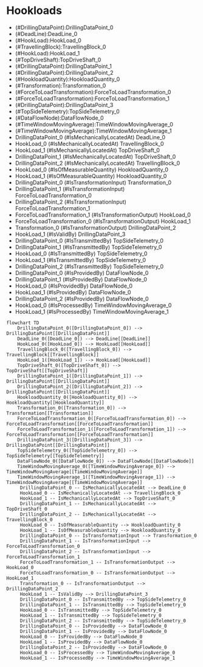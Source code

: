 # Hookloads
- (#DrillingDataPoint):DrillingDataPoint_0
- (#DeadLine):DeadLine_0
- (#HookLoad):HookLoad_0
- (#TravellingBlock):TravellingBlock_0
- (#HookLoad):HookLoad_1
- (#TopDriveShaft):TopDriveShaft_0
- (#DrillingDataPoint):DrillingDataPoint_1
- (#DrillingDataPoint):DrillingDataPoint_2
- (#HookloadQuantity):HookloadQuantity_0
- (#Transformation):Transformation_0
- (#ForceToLoadTransformation):ForceToLoadTransformation_0
- (#ForceToLoadTransformation):ForceToLoadTransformation_1
- (#DrillingDataPoint):DrillingDataPoint_3
- (#TopSideTelemetry):TopSideTelemetry_0
- (#DataFlowNode):DataFlowNode_0
- (#TimeWindowMovingAverage):TimeWindowMovingAverage_0
- (#TimeWindowMovingAverage):TimeWindowMovingAverage_1
- DrillingDataPoint_0 (#IsMechanicallyLocatedAt) DeadLine_0
- HookLoad_0 (#IsMechanicallyLocatedAt) TravellingBlock_0
- HookLoad_1 (#IsMechanicallyLocatedAt) TopDriveShaft_0
- DrillingDataPoint_1 (#IsMechanicallyLocatedAt) TopDriveShaft_0
- DrillingDataPoint_2 (#IsMechanicallyLocatedAt) TravellingBlock_0
- HookLoad_0 (#IsOfMeasurableQuantity) HookloadQuantity_0
- HookLoad_1 (#IsOfMeasurableQuantity) HookloadQuantity_0
- DrillingDataPoint_0 (#IsTransformationInput) Transformation_0
- DrillingDataPoint_1 (#IsTransformationInput) ForceToLoadTransformation_0
- DrillingDataPoint_2 (#IsTransformationInput) ForceToLoadTransformation_1
- ForceToLoadTransformation_1 (#IsTransformationOutput) HookLoad_0
- ForceToLoadTransformation_0 (#IsTransformationOutput) HookLoad_1
- Transformation_0 (#IsTransformationOutput) DrillingDataPoint_2
- HookLoad_1 (#IsValidBy) DrillingDataPoint_3
- DrillingDataPoint_0 (#IsTransmittedBy) TopSideTelemetry_0
- DrillingDataPoint_1 (#IsTransmittedBy) TopSideTelemetry_0
- HookLoad_0 (#IsTransmittedBy) TopSideTelemetry_0
- HookLoad_1 (#IsTransmittedBy) TopSideTelemetry_0
- DrillingDataPoint_2 (#IsTransmittedBy) TopSideTelemetry_0
- DrillingDataPoint_0 (#IsProvidedBy) DataFlowNode_0
- DrillingDataPoint_1 (#IsProvidedBy) DataFlowNode_0
- HookLoad_0 (#IsProvidedBy) DataFlowNode_0
- HookLoad_1 (#IsProvidedBy) DataFlowNode_0
- DrillingDataPoint_2 (#IsProvidedBy) DataFlowNode_0
- HookLoad_0 (#IsProcessedBy) TimeWindowMovingAverage_0
- HookLoad_1 (#IsProcessedBy) TimeWindowMovingAverage_1
```mermaid
flowchart TD
	DrillingDataPoint_0([DrillingDataPoint_0]) --> DrillingDataPoint[[DrillingDataPoint]]
	DeadLine_0([DeadLine_0]) --> DeadLine[[DeadLine]]
	HookLoad_0([HookLoad_0]) --> HookLoad[[HookLoad]]
	TravellingBlock_0([TravellingBlock_0]) --> TravellingBlock[[TravellingBlock]]
	HookLoad_1([HookLoad_1]) --> HookLoad[[HookLoad]]
	TopDriveShaft_0([TopDriveShaft_0]) --> TopDriveShaft[[TopDriveShaft]]
	DrillingDataPoint_1([DrillingDataPoint_1]) --> DrillingDataPoint[[DrillingDataPoint]]
	DrillingDataPoint_2([DrillingDataPoint_2]) --> DrillingDataPoint[[DrillingDataPoint]]
	HookloadQuantity_0([HookloadQuantity_0]) --> HookloadQuantity[[HookloadQuantity]]
	Transformation_0([Transformation_0]) --> Transformation[[Transformation]]
	ForceToLoadTransformation_0([ForceToLoadTransformation_0]) --> ForceToLoadTransformation[[ForceToLoadTransformation]]
	ForceToLoadTransformation_1([ForceToLoadTransformation_1]) --> ForceToLoadTransformation[[ForceToLoadTransformation]]
	DrillingDataPoint_3([DrillingDataPoint_3]) --> DrillingDataPoint[[DrillingDataPoint]]
	TopSideTelemetry_0([TopSideTelemetry_0]) --> TopSideTelemetry[[TopSideTelemetry]]
	DataFlowNode_0([DataFlowNode_0]) --> DataFlowNode[[DataFlowNode]]
	TimeWindowMovingAverage_0([TimeWindowMovingAverage_0]) --> TimeWindowMovingAverage[[TimeWindowMovingAverage]]
	TimeWindowMovingAverage_1([TimeWindowMovingAverage_1]) --> TimeWindowMovingAverage[[TimeWindowMovingAverage]]
	 DrillingDataPoint_0 -- IsMechanicallyLocatedAt --> DeadLine_0 
	 HookLoad_0 -- IsMechanicallyLocatedAt --> TravellingBlock_0 
	 HookLoad_1 -- IsMechanicallyLocatedAt --> TopDriveShaft_0 
	 DrillingDataPoint_1 -- IsMechanicallyLocatedAt --> TopDriveShaft_0 
	 DrillingDataPoint_2 -- IsMechanicallyLocatedAt --> TravellingBlock_0 
	 HookLoad_0 -- IsOfMeasurableQuantity --> HookloadQuantity_0 
	 HookLoad_1 -- IsOfMeasurableQuantity --> HookloadQuantity_0 
	 DrillingDataPoint_0 -- IsTransformationInput --> Transformation_0 
	 DrillingDataPoint_1 -- IsTransformationInput --> ForceToLoadTransformation_0 
	 DrillingDataPoint_2 -- IsTransformationInput --> ForceToLoadTransformation_1 
	 ForceToLoadTransformation_1 -- IsTransformationOutput --> HookLoad_0 
	 ForceToLoadTransformation_0 -- IsTransformationOutput --> HookLoad_1 
	 Transformation_0 -- IsTransformationOutput --> DrillingDataPoint_2 
	 HookLoad_1 -- IsValidBy --> DrillingDataPoint_3 
	 DrillingDataPoint_0 -- IsTransmittedBy --> TopSideTelemetry_0 
	 DrillingDataPoint_1 -- IsTransmittedBy --> TopSideTelemetry_0 
	 HookLoad_0 -- IsTransmittedBy --> TopSideTelemetry_0 
	 HookLoad_1 -- IsTransmittedBy --> TopSideTelemetry_0 
	 DrillingDataPoint_2 -- IsTransmittedBy --> TopSideTelemetry_0 
	 DrillingDataPoint_0 -- IsProvidedBy --> DataFlowNode_0 
	 DrillingDataPoint_1 -- IsProvidedBy --> DataFlowNode_0 
	 HookLoad_0 -- IsProvidedBy --> DataFlowNode_0 
	 HookLoad_1 -- IsProvidedBy --> DataFlowNode_0 
	 DrillingDataPoint_2 -- IsProvidedBy --> DataFlowNode_0 
	 HookLoad_0 -- IsProcessedBy --> TimeWindowMovingAverage_0 
	 HookLoad_1 -- IsProcessedBy --> TimeWindowMovingAverage_1 
```
